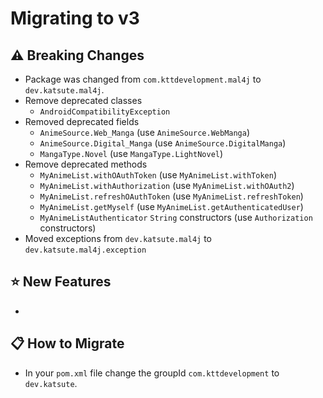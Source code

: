 # Migrating to v3

## ⚠️ Breaking Changes

 - Package was changed from `com.kttdevelopment.mal4j` to `dev.katsute.mal4j`.
 - Remove deprecated classes
    - `AndroidCompatibilityException`
 - Removed deprecated fields
    - `AnimeSource.Web_Manga` (use `AnimeSource.WebManga`)
    - `AnimeSource.Digital_Manga` (use `AnimeSource.DigitalManga`)
    - `MangaType.Novel` (use `MangaType.LightNovel`)
 - Remove deprecated methods
    - `MyAnimeList.withOAuthToken` (use `MyAnimeList.withToken`)
    - `MyAnimeList.withAuthorization` (use `MyAnimeList.withOAuth2`)
    - `MyAnimeList.refreshOAuthToken` (use `MyAnimeList.refreshToken`)
    - `MyAnimeList.getMyself` (use `MyAnimeList.getAuthenticatedUser`)
    - `MyAnimeListAuthenticator` `String` constructors (use `Authorization` constructors)
 - Moved exceptions from `dev.katsute.mal4j` to `dev.katsute.mal4j.exception`

## ⭐ New Features

 -

## 📋 How to Migrate

 - In your `pom.xml` file change the groupId `com.kttdevelopment` to `dev.katsute`.